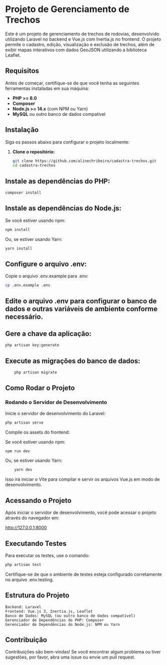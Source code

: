 # Projeto de Gerenciamento de Trechos

Este é um projeto de gerenciamento de trechos de rodovias, desenvolvido utilizando Laravel no backend e Vue.js com Inertia.js no frontend. O projeto permite o cadastro, edição, visualização e exclusão de trechos, além de exibir mapas interativos com dados GeoJSON utilizando a biblioteca Leaflet.

## Requisitos

Antes de começar, certifique-se de que você tenha as seguintes ferramentas instaladas em sua máquina:

- **PHP >= 8.0**
- **Composer**
- **Node.js >= 14.x** (com NPM ou Yarn)
- **MySQL** ou outro banco de dados compatível

## Instalação

Siga os passos abaixo para configurar o projeto localmente:

1. **Clone o repositório:**

   ```bash
   git clone https://github.com/alinechribeiro/cadastra-trechos.git
   cd cadastra-trechos
    ```
## Instale as dependências do PHP:

```bash
composer install
```

## Instale as dependências do Node.js:

Se você estiver usando npm:

```bash
npm install
```
Ou, se estiver usando Yarn:

```bash
yarn install
```

## Configure o arquivo .env:

Copie o arquivo .env.example para .env:

```bash
cp .env.example .env
```

## Edite o arquivo .env para configurar o banco de dados e outras variáveis de ambiente conforme necessário.

## Gere a chave da aplicação:

```bash
php artisan key:generate
```


## Execute as migrações do banco de dados:

```bash
    php artisan migrate
```

## Como Rodar o Projeto
### Rodando o Servidor de Desenvolvimento

Inicie o servidor de desenvolvimento do Laravel:

```bash
php artisan serve
```

Compile os assets do frontend:

Se você estiver usando npm:

```bash
npm run dev
```

Ou, se estiver usando Yarn:

```bash
    yarn dev
```

Isso irá iniciar o Vite para compilar e servir os arquivos Vue.js em modo de desenvolvimento.

## Acessando o Projeto

Após iniciar o servidor de desenvolvimento, você pode acessar o projeto através do navegador em:

http://127.0.0.1:8000

## Executando Testes

Para executar os testes, use o comando:

```bash
php artisan test
```

Certifique-se de que o ambiente de testes esteja configurado corretamente no arquivo .env.testing.

## Estrutura do Projeto

    Backend: Laravel
    Frontend: Vue.js 3, Inertia.js, Leaflet
    Banco de Dados: MySQL (ou outro banco de dados compatível)
    Gerenciador de Dependências do PHP: Composer
    Gerenciador de Dependências do Node.js: NPM ou Yarn

## Contribuição

Contribuições são bem-vindas! Se você encontrar algum problema ou tiver sugestões, por favor, abra uma issue ou envie um pull request.
